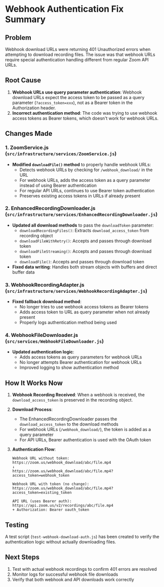 # Webhook Authentication Fix Summary

## Problem
Webhook download URLs were returning 401 Unauthorized errors when attempting to download recording files. The issue was that webhook URLs require special authentication handling different from regular Zoom API URLs.

## Root Cause
1. **Webhook URLs use query parameter authentication**: Webhook download URLs expect the access token to be passed as a query parameter (`?access_token=xxx`), not as a Bearer token in the Authorization header.
2. **Incorrect authentication method**: The code was trying to use webhook access tokens as Bearer tokens, which doesn't work for webhook URLs.

## Changes Made

### 1. ZoomService.js (`src/infrastructure/services/ZoomService.js`)
- **Modified `downloadFile()` method** to properly handle webhook URLs:
  - Detects webhook URLs by checking for `/webhook_download/` in the URL
  - For webhook URLs, adds the access token as a query parameter instead of using Bearer authentication
  - For regular API URLs, continues to use Bearer token authentication
  - Preserves existing access tokens in URLs if already present

### 2. EnhancedRecordingDownloader.js (`src/infrastructure/services/EnhancedRecordingDownloader.js`)
- **Updated all download methods** to pass the `downloadToken` parameter:
  - `downloadRecordingFiles()`: Extracts `download_access_token` from recording object
  - `downloadFileWithRetry()`: Accepts and passes through download token
  - `downloadFileStreaming()`: Accepts and passes through download token  
  - `downloadFile()`: Accepts and passes through download token
- **Fixed data writing**: Handles both stream objects with buffers and direct buffer data

### 3. WebhookRecordingAdapter.js (`src/infrastructure/services/WebhookRecordingAdapter.js`)
- **Fixed fallback download method**:
  - No longer tries to use webhook access tokens as Bearer tokens
  - Adds access token to URL as query parameter when not already present
  - Properly logs authentication method being used

### 4. WebhookFileDownloader.js (`src/services/WebhookFileDownloader.js`)
- **Updated authentication logic**:
  - Adds access tokens as query parameters for webhook URLs
  - No longer attempts Bearer authentication for webhook URLs
  - Improved logging to show authentication method

## How It Works Now

1. **Webhook Recording Received**: When a webhook is received, the `download_access_token` is preserved in the recording object.

2. **Download Process**:
   - The EnhancedRecordingDownloader passes the `download_access_token` to the download methods
   - For webhook URLs (`/webhook_download/`), the token is added as a query parameter
   - For API URLs, Bearer authentication is used with the OAuth token

3. **Authentication Flow**:
   ```
   Webhook URL without token:
   https://zoom.us/webhook_download/abc/file.mp4
   ↓
   https://zoom.us/webhook_download/abc/file.mp4?access_token=webhook_token

   Webhook URL with token (no change):
   https://zoom.us/webhook_download/abc/file.mp4?access_token=existing_token

   API URL (uses Bearer auth):
   https://api.zoom.us/v2/recordings/abc/file.mp4
   + Authorization: Bearer oauth_token
   ```

## Testing
A test script (`test-webhook-download-auth.js`) has been created to verify the authentication logic without actually downloading files.

## Next Steps
1. Test with actual webhook recordings to confirm 401 errors are resolved
2. Monitor logs for successful webhook file downloads
3. Verify that both webhook and API downloads work correctly